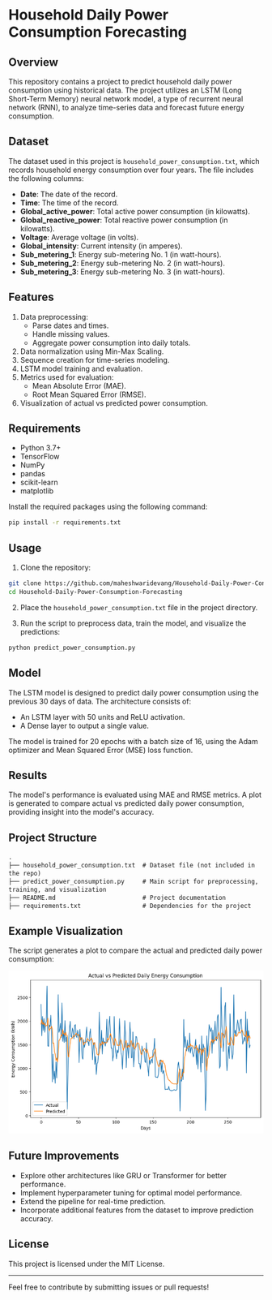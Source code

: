 # Household Daily Power Consumption Forecasting

## Overview
This repository contains a project to predict household daily power consumption using historical data. The project utilizes an LSTM (Long Short-Term Memory) neural network model, a type of recurrent neural network (RNN), to analyze time-series data and forecast future energy consumption.

## Dataset
The dataset used in this project is `household_power_consumption.txt`, which records household energy consumption over four years. The file includes the following columns:

- **Date**: The date of the record.
- **Time**: The time of the record.
- **Global_active_power**: Total active power consumption (in kilowatts).
- **Global_reactive_power**: Total reactive power consumption (in kilowatts).
- **Voltage**: Average voltage (in volts).
- **Global_intensity**: Current intensity (in amperes).
- **Sub_metering_1**: Energy sub-metering No. 1 (in watt-hours).
- **Sub_metering_2**: Energy sub-metering No. 2 (in watt-hours).
- **Sub_metering_3**: Energy sub-metering No. 3 (in watt-hours).

## Features
1. Data preprocessing:
   - Parse dates and times.
   - Handle missing values.
   - Aggregate power consumption into daily totals.
2. Data normalization using Min-Max Scaling.
3. Sequence creation for time-series modeling.
4. LSTM model training and evaluation.
5. Metrics used for evaluation:
   - Mean Absolute Error (MAE).
   - Root Mean Squared Error (RMSE).
6. Visualization of actual vs predicted power consumption.

## Requirements

- Python 3.7+
- TensorFlow
- NumPy
- pandas
- scikit-learn
- matplotlib

Install the required packages using the following command:
```bash
pip install -r requirements.txt
```

## Usage

1. Clone the repository:
```bash
git clone https://github.com/maheshwaridevang/Household-Daily-Power-Consumption-Forecasting.git
cd Household-Daily-Power-Consumption-Forecasting
```

2. Place the `household_power_consumption.txt` file in the project directory.

3. Run the script to preprocess data, train the model, and visualize the predictions:
```bash
python predict_power_consumption.py
```

## Model
The LSTM model is designed to predict daily power consumption using the previous 30 days of data. The architecture consists of:
- An LSTM layer with 50 units and ReLU activation.
- A Dense layer to output a single value.

The model is trained for 20 epochs with a batch size of 16, using the Adam optimizer and Mean Squared Error (MSE) loss function.

## Results
The model's performance is evaluated using MAE and RMSE metrics. A plot is generated to compare actual vs predicted daily power consumption, providing insight into the model's accuracy.

## Project Structure
```
.
├── household_power_consumption.txt  # Dataset file (not included in the repo)
├── predict_power_consumption.py     # Main script for preprocessing, training, and visualization
├── README.md                        # Project documentation
├── requirements.txt                 # Dependencies for the project
```

## Example Visualization
The script generates a plot to compare the actual and predicted daily power consumption:

![Example Output](example_output.png)

## Future Improvements
- Explore other architectures like GRU or Transformer for better performance.
- Implement hyperparameter tuning for optimal model performance.
- Extend the pipeline for real-time prediction.
- Incorporate additional features from the dataset to improve prediction accuracy.

## License
This project is licensed under the MIT License.

---

Feel free to contribute by submitting issues or pull requests!

